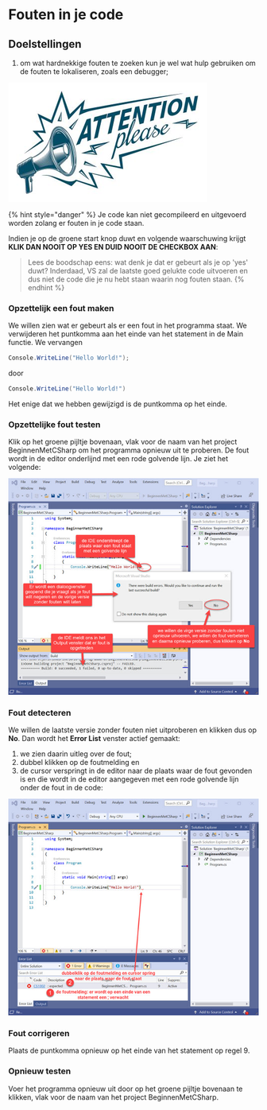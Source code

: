 # Fouten in je code

## Doelstellingen

1. om wat hardnekkige fouten te zoeken kun je wel wat hulp gebruiken om de fouten te lokaliseren, zoals een debugger;

![](../../.gitbook/assets/image%20%2840%29.png)

{% hint style="danger" %}
Je code kan niet gecompileerd en uitgevoerd worden zolang er fouten in je code staan.

Indien je op de groene start knop duwt en volgende waarschuwing krijgt **KLIK DAN NOOIT OP YES EN DUID NOOIT DE CHECKBOX AAN**:

> Lees de boodschap eens: wat denk je dat er gebeurt als je op 'yes' duwt? Inderdaad, VS zal de laatste goed gelukte code uitvoeren en dus niet de code die je nu hebt staan waarin nog fouten staan.
{% endhint %}

### Opzettelijk een fout maken

We willen zien wat er gebeurt als er een fout in het programma staat. We verwijderen het puntkomma aan het einde van het statement in de Main functie. We vervangen

```csharp
Console.WriteLine("Hello World!");
```

door

```csharp
Console.WriteLine("Hello World!")
```

Het enige dat we hebben gewijzigd is de puntkomma op het einde.

### Opzettelijke fout testen

Klik op het groene pijltje bovenaan, vlak voor de naam van het project BeginnenMetCSharp om het programma opnieuw uit te proberen. De fout wordt in de editor onderlijnd met een rode golvende lijn. Je ziet het volgende:

![ Visual Studio Dialoogvenster met foutmelding](../../.gitbook/assets/image%20%2833%29.png)

### Fout detecteren 

We willen de laatste versie zonder fouten niet uitproberen en klikken dus op **No**. Dan wordt het **Error List** venster actief gemaakt:

1. we zien daarin uitleg over de fout;
2. dubbel klikken op de foutmelding en
3. de cursor verspringt in de editor naar de plaats waar de fout gevonden is en die wordt in de editor aangegeven met een rode golvende lijn onder de fout in de code:

![Visual Studio Zoeken waar de fout zit](../../.gitbook/assets/image%20%2839%29.png)

### Fout corrigeren

Plaats de puntkomma opnieuw op het einde van het statement op regel 9.

### Opnieuw testen

Voer het programma opnieuw uit door op het groene pijltje bovenaan te klikken, vlak voor de naam van het project BeginnenMetCSharp.

